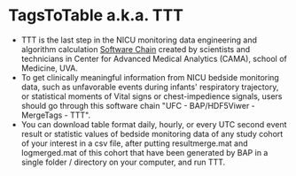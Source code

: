 # TagsToTable a.k.a. TTT

- TTT is the last step in the NICU monitoring data engineering and algorithm calculation [Software Chain](https://github.com/UVA-CAMA/NICUHDF5Viewer/wiki) created by scientists and technicians in Center for Advanced Medical Analytics (CAMA), school of Medicine, UVA. 
- To get clinically meaningful information from NICU bedside monitoring data, such as unfavorable events during infants' respiratory trajectory, or statistical moments of Vital signs or chest-impedience signals, users should go through this software chain "UFC - BAP/HDF5Viwer - MergeTags - TTT". 
- You can download table format daily, hourly, or every UTC second event result or statistic values of bedside monitoring data of any study cohort of your interest in a csv file, after putting resultmerge.mat and logmerged.mat of this cohort that have been generated by BAP in a single folder / directory on your computer, and run TTT. 
